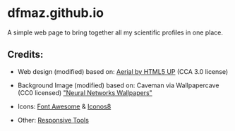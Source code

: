 # dfmaz.github.io

A simple web page to bring together all my scientific profiles in one place.

## Credits:
- Web design (modified) based on:
		[Aerial by HTML5 UP](https://html5up.net/aerial) (CCA 3.0 license) 

-	Background Image (modified) based on:
		Caveman via Wallpapercave (CC0 licensed)
			["Neural Networks Wallpapers"](https://wallpapercave.com/w/wp6690947)

-	Icons:
		[Font Awesome](https://fontawesome.com/) & [Iconos8](https://iconos8.es/icon/wg47Ll_htaQw/aerodynamic)

-	Other:
		[Responsive Tools](https://github.com/ajlkn/responsive-tools/)
